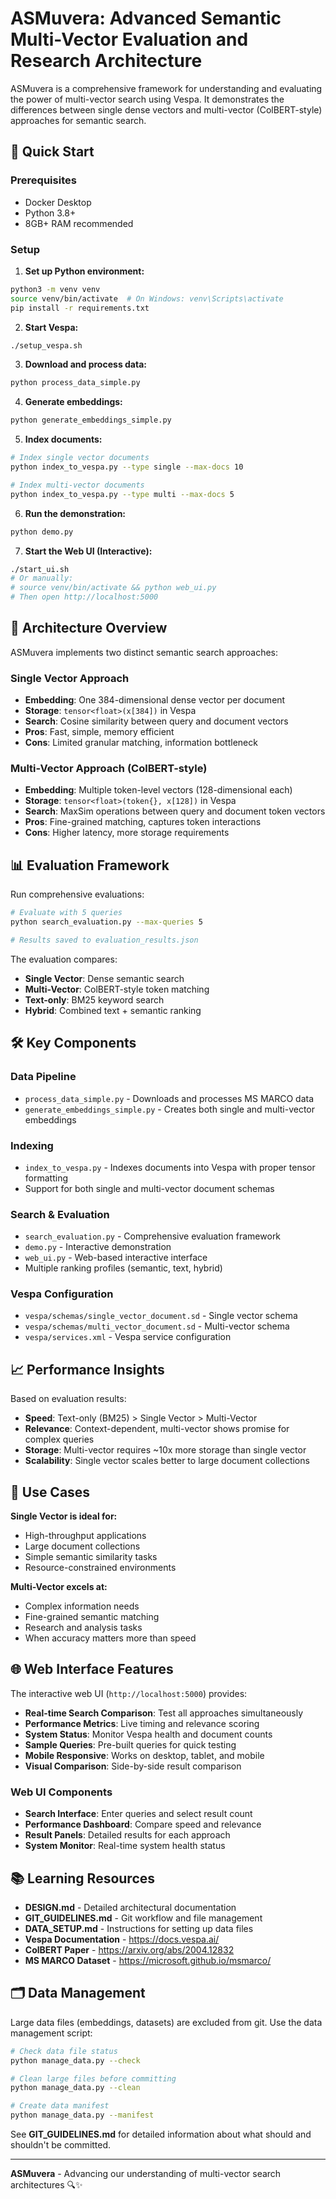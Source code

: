 # ASMuvera: Advanced Semantic Multi-Vector Evaluation and Research Architecture

ASMuvera is a comprehensive framework for understanding and evaluating the power of multi-vector search using Vespa. It demonstrates the differences between single dense vectors and multi-vector (ColBERT-style) approaches for semantic search.

## 🚀 Quick Start

### Prerequisites
- Docker Desktop
- Python 3.8+
- 8GB+ RAM recommended

### Setup

1. **Set up Python environment:**
```bash
python3 -m venv venv
source venv/bin/activate  # On Windows: venv\Scripts\activate
pip install -r requirements.txt
```

2. **Start Vespa:**
```bash
./setup_vespa.sh
```

3. **Download and process data:**
```bash
python process_data_simple.py
```

4. **Generate embeddings:**
```bash
python generate_embeddings_simple.py
```

5. **Index documents:**
```bash
# Index single vector documents
python index_to_vespa.py --type single --max-docs 10

# Index multi-vector documents  
python index_to_vespa.py --type multi --max-docs 5
```

6. **Run the demonstration:**
```bash
python demo.py
```

7. **Start the Web UI (Interactive):**
```bash
./start_ui.sh
# Or manually:
# source venv/bin/activate && python web_ui.py
# Then open http://localhost:5000
```

## 🔬 Architecture Overview

ASMuvera implements two distinct semantic search approaches:

### Single Vector Approach
- **Embedding**: One 384-dimensional dense vector per document
- **Storage**: `tensor<float>(x[384])` in Vespa
- **Search**: Cosine similarity between query and document vectors
- **Pros**: Fast, simple, memory efficient
- **Cons**: Limited granular matching, information bottleneck

### Multi-Vector Approach (ColBERT-style)
- **Embedding**: Multiple token-level vectors (128-dimensional each)
- **Storage**: `tensor<float>(token{}, x[128])` in Vespa  
- **Search**: MaxSim operations between query and document token vectors
- **Pros**: Fine-grained matching, captures token interactions
- **Cons**: Higher latency, more storage requirements

## 📊 Evaluation Framework

Run comprehensive evaluations:

```bash
# Evaluate with 5 queries
python search_evaluation.py --max-queries 5

# Results saved to evaluation_results.json
```

The evaluation compares:
- **Single Vector**: Dense semantic search
- **Multi-Vector**: ColBERT-style token matching
- **Text-only**: BM25 keyword search
- **Hybrid**: Combined text + semantic ranking

## 🛠️ Key Components

### Data Pipeline
- `process_data_simple.py` - Downloads and processes MS MARCO data
- `generate_embeddings_simple.py` - Creates both single and multi-vector embeddings

### Indexing
- `index_to_vespa.py` - Indexes documents into Vespa with proper tensor formatting
- Support for both single and multi-vector document schemas

### Search & Evaluation
- `search_evaluation.py` - Comprehensive evaluation framework
- `demo.py` - Interactive demonstration
- `web_ui.py` - Web-based interactive interface
- Multiple ranking profiles (semantic, text, hybrid)

### Vespa Configuration
- `vespa/schemas/single_vector_document.sd` - Single vector schema
- `vespa/schemas/multi_vector_document.sd` - Multi-vector schema  
- `vespa/services.xml` - Vespa service configuration

## 📈 Performance Insights

Based on evaluation results:

- **Speed**: Text-only (BM25) > Single Vector > Multi-Vector
- **Relevance**: Context-dependent, multi-vector shows promise for complex queries
- **Storage**: Multi-vector requires ~10x more storage than single vector
- **Scalability**: Single vector scales better to large document collections

## 🎯 Use Cases

**Single Vector is ideal for:**
- High-throughput applications
- Large document collections
- Simple semantic similarity tasks
- Resource-constrained environments

**Multi-Vector excels at:**
- Complex information needs
- Fine-grained semantic matching
- Research and analysis tasks
- When accuracy matters more than speed

## 🌐 Web Interface Features

The interactive web UI (`http://localhost:5000`) provides:

- **Real-time Search Comparison**: Test all approaches simultaneously
- **Performance Metrics**: Live timing and relevance scoring
- **System Status**: Monitor Vespa health and document counts
- **Sample Queries**: Pre-built queries for quick testing
- **Mobile Responsive**: Works on desktop, tablet, and mobile
- **Visual Comparison**: Side-by-side result comparison

### Web UI Components

- **Search Interface**: Enter queries and select result count
- **Performance Dashboard**: Compare speed and relevance
- **Result Panels**: Detailed results for each approach
- **System Monitor**: Real-time system health status

## 📚 Learning Resources

- **DESIGN.md** - Detailed architectural documentation
- **GIT_GUIDELINES.md** - Git workflow and file management
- **DATA_SETUP.md** - Instructions for setting up data files
- **Vespa Documentation** - https://docs.vespa.ai/
- **ColBERT Paper** - https://arxiv.org/abs/2004.12832
- **MS MARCO Dataset** - https://microsoft.github.io/msmarco/

## 🗂️ Data Management

Large data files (embeddings, datasets) are excluded from git. Use the data management script:

```bash
# Check data file status
python manage_data.py --check

# Clean large files before committing
python manage_data.py --clean

# Create data manifest
python manage_data.py --manifest
```

See **GIT_GUIDELINES.md** for detailed information about what should and shouldn't be committed.

---

**ASMuvera** - Advancing our understanding of multi-vector search architectures 🔍✨